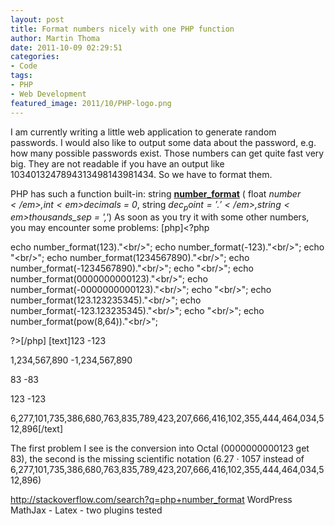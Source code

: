 ```yaml
---
layout: post
title: Format numbers nicely with one PHP function
author: Martin Thoma
date: 2011-10-09 02:29:51
categories: 
- Code
tags: 
- PHP
- Web Development
featured_image: 2011/10/PHP-logo.png
---
```

I am currently writing a little web application to generate random passwords. I would also like to output some data about the password, e.g. how many possible passwords exist. Those numbers can get quite fast very big. They are not readable if you have an output like 1034013247894313498143981434. So we have to format them.

PHP has such a function built-in:
string <strong><a href="http://www.php.net/manual/en/function.number-format.php">number_format</a></strong> ( float <em>$number</em>, int <em>$decimals = 0</em>, string <em>$dec_point = '.'</em>, string <em>$thousands_sep = ','</em>)
As soon as you try it with some other numbers, you may encounter some problems:
[php]&lt;?php

echo number_format(123).&quot;&lt;br/&gt;&quot;;
echo number_format(-123).&quot;&lt;br/&gt;&quot;;
echo &quot;&lt;br/&gt;&quot;;
echo number_format(1234567890).&quot;&lt;br/&gt;&quot;;
echo number_format(-1234567890).&quot;&lt;br/&gt;&quot;;
echo &quot;&lt;br/&gt;&quot;;
echo number_format(0000000000123).&quot;&lt;br/&gt;&quot;;
echo number_format(-0000000000123).&quot;&lt;br/&gt;&quot;;
echo &quot;&lt;br/&gt;&quot;;
echo number_format(123.123235345).&quot;&lt;br/&gt;&quot;;
echo number_format(-123.123235345).&quot;&lt;br/&gt;&quot;;
echo &quot;&lt;br/&gt;&quot;;
echo number_format(pow(8,64)).&quot;&lt;br/&gt;&quot;;

?&gt;[/php]
[text]123
-123

1,234,567,890
-1,234,567,890

83
-83

123
-123

6,277,101,735,386,680,763,835,789,423,207,666,416,102,355,444,464,034,512,896[/text]

The first problem I see is the conversion into Octal (0000000000123 get 83), the second is the missing scientific notation (6.27 &middot; 10<pow>57</pow> instead of 6,277,101,735,386,680,763,835,789,423,207,666,416,102,355,444,464,034,512,896)


http://stackoverflow.com/search?q=php+number_format
WordPress MathJax - Latex - two plugins tested